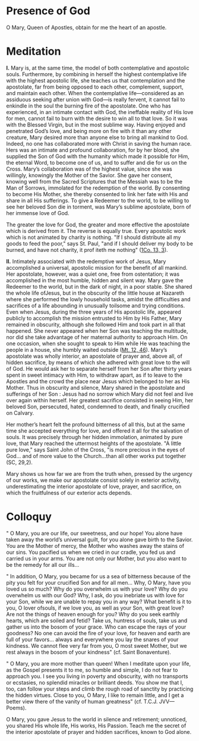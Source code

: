 # Presence of God

O Mary, Queen of Apostles, obtain for me the heart of an apostle.

# Meditation

**I.** Mary is, at the same time, the model of both contemplative and apostolic souls. Furthermore, by combining in herself the highest contemplative life with the highest apostolic life, she teaches us that contemplation and the apostolate, far from being opposed to each other, complement, support, and maintain each other. When the contemplative life—considered as an assiduous seeking after union with God—is really fervent, it cannot fail to enkindle in the soul the burning fire of the apostolate. One who has experienced, in an intimate contact with God, the ineffable reality of His love for men, cannot fail to burn with the desire to win all to that love. So it was with the Blessed Virgin, but in the most sublime way. Having enjoyed and penetrated God’s love, and being more on fire with it than any other creature, Mary desired more than anyone else to bring all mankind to God. Indeed, no one has collaborated more with Christ in saving the human race. Hers was an intimate and profound collaboration, for by her blood, she supplied the Son of God with the humanity which made it possible for Him, the eternal Word, to become one of us, and to suffer and die for us on the Cross. Mary’s collaboration was of the highest value, since she was willingly, knowingly the Mother of the Savior. She gave her consent, knowing well from the Sacred Scriptures that the Messiah was to be the Man of Sorrows, immolated for the redemption of the world. By consenting to become His Mother, she thereby consented to link her fate with His and share in all His sufferings. To give a Redeemer to the world, to be willing to see her beloved Son die in torment, was Mary’s sublime apostolate, born of her immense love of God.

The greater the love for God, the greater and more effective the apostolate which is derived from it. The reverse is equally true. Every apostolic work which is not animated by charity is nothing. "If I should distribute all my goods to feed the poor," says St. Paul, "and if I should deliver my body to be burned, and have not charity, it prof iteth me nothing" ([1Co. 13, 3](https://vulgata.online/bible/1Co.13?ed=DR2&vfn=DR2.1Co.13.3:vs)).

**II.** Intimately associated with the redemptive work of Jesus, Mary accomplished a universal, apostolic mission for the benefit of all mankind. Her apostolate, however, was a quiet one, free from ostentation; it was accomplished in the most humble, hidden and silent way. Mary gave the Redeemer to the world, but in the dark of night, in a poor stable. She shared the whole life ofJesus, but in the obscurity of the little house at Nazareth where she performed the lowly household tasks, amidst the difficulties and sacrifices of a life abounding in unusually toilsome and trying conditions. Even when Jesus, during the three years of His apostolic life, appeared publicly to accomplish the mission entrusted to Him by His Father, Mary remained in obscurity, although she followed Him and took part in all that happened. She never appeared when her Son was teaching the multitude, nor did she take advantage of her maternal authority to approach Him. On one occasion, when she sought to speak to Him while He was teaching the people in a house, she humbly waited outside ([Mt. 12, 46](https://vulgata.online/bible/Mt.12?ed=DR2&vfn=DR2.Mt.12.46:vs)). Mary’s apostolate was wholly interior, an apostolate of prayer and, above all, of hidden sacrifice, by means of which she adhered with great love to the will of God. He would ask her to separate herself from her Son after thirty years spent in sweet intimacy with Him, to withdraw apart, as if to leave to the Apostles and the crowd the place near Jesus which belonged to her as His Mother. Thus in obscurity and silence, Mary shared in the apostolate and sufferings of her Son : Jesus had no sorrow which Mary did not feel and live over again within herself. Her greatest sacrifice consisted in seeing Him, her beloved Son, persecuted, hated, condemned to death, and finally crucified on Calvary.

Her mother’s heart felt the profound bitterness of all this, but at the same time she accepted everything for love, and offered it all for the salvation of souls. It was precisely through her hidden immolation, animated by pure love, that Mary reached the uttermost heights of the apostolate. "A little pure love," says Saint John of the Cross, "is more precious in the eyes of God... and of more value to the Church...than all other works put together (SC, 29,2).

Mary shows us how far we are from the truth when, pressed by the urgency of our works, we make our apostolate consist solely in exterior activity, underestimating the interior apostolate of love, prayer, and sacrifice, on which the fruitfulness of our exterior acts depends.

# Colloquy

" O Mary, you are our life, our sweetness, and our hope! You alone have taken away the world’s universal guilt, for you alone gave birth to the Savior. You are the Mother of mercy, the Mother who washes away the stains of our sins. You pacified us when we cried in our cradle, you fed us and carried us in your arms. You are not only our Mother, but you also want to be the remedy for all our ills...

" In addition, O Mary, you became for us a sea of bitterness because of the pity you felt for your crucified Son and for all men... Why, O Mary, have you loved us so much? Why do you overwhelm us with your love? Why do you overwhelm us with our God? Why, I ask, do you inebriate us with love for your Son, while we are unable to repay you in any way? What benefit is it to you, O lover ofsouls, if we love you, as well as your Son, with great love? Are not the things of heaven enough for you? Why do you seek earthly hearts, which are soiled and fetid? Take us, huntress of souls, take us and gather us into the bosom of your grace. Who can escape the rays of your goodness? No one can avoid the fire of your love, for heaven and earth are full of your favors... always and everywhere you lay the snares of your kindness. We cannot flee very far from you, O most sweet Mother, but we rest always in the bosom of your kindness" (cf. Saint Bonaventure).

" O Mary, you are more mother than queen! When I meditate upon your life, as the Gospel presents it to me, so humble and simple, I do not fear to approach you. I see you living in poverty and obscurity, with no transports or ecstasies, no splendid miracles or brilliant deeds. You show me that I, too, can follow your steps and climb the rough road of sanctity by practicing the hidden virtues. Close to you, O Mary, I like to remain little, and I get a better view there of the vanity of human greatness" (cf. T.C.J. JVV— Poems).

O Mary, you gave Jesus to the world in silence and retirement; unnoticed, you shared His whole life, His works, His Passion. Teach me the secret of the interior apostolate of prayer and hidden sacrifices, known to God alone.
